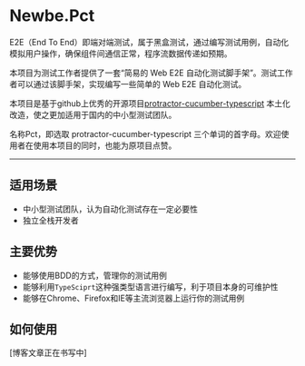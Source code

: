 # Newbe.Pct

E2E（End To End）即端对端测试，属于黑盒测试，通过编写测试用例，自动化模拟用户操作，确保组件间通信正常，程序流数据传递如预期。

本项目为测试工作者提供了一套“简易的 Web E2E 自动化测试脚手架”。测试工作者可以通过该脚手架，实现编写一些简单的 Web E2E 自动化测试。

本项目是基于github上优秀的开源项目[protractor-cucumber-typescript](https://github.com/igniteram/protractor-cucumber-typescript) 本土化改造，使之更加适用于国内的中小型测试团队。

名称Pct，即选取 protractor-cucumber-typescript 三个单词的首字母。欢迎使用者在使用本项目的同时，也能为原项目点赞。

---

## 适用场景

- 中小型测试团队，认为自动化测试存在一定必要性
- 独立全栈开发者

## 主要优势

- 能够使用BDD的方式，管理你的测试用例
- 能够利用`TypeSciprt`这种强类型语言进行编写，利于项目本身的可维护性
- 能够在Chrome、Firefox和IE等主流浏览器上运行你的测试用例

## 如何使用

[博客文章正在书写中]